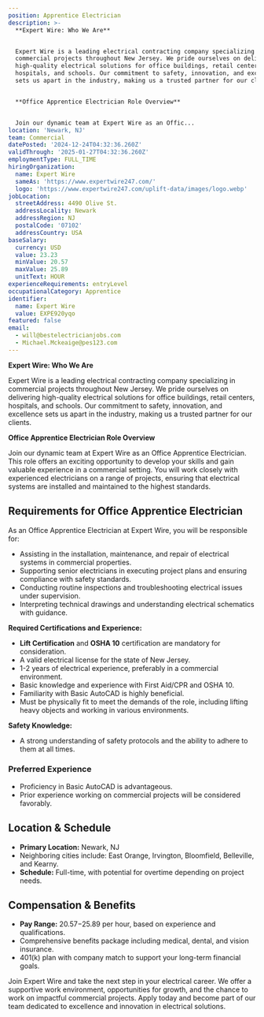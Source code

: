 ```yaml
---
position: Apprentice Electrician
description: >-
  **Expert Wire: Who We Are**


  Expert Wire is a leading electrical contracting company specializing in
  commercial projects throughout New Jersey. We pride ourselves on delivering
  high-quality electrical solutions for office buildings, retail centers,
  hospitals, and schools. Our commitment to safety, innovation, and excellence
  sets us apart in the industry, making us a trusted partner for our clients.


  **Office Apprentice Electrician Role Overview**


  Join our dynamic team at Expert Wire as an Offic...
location: 'Newark, NJ'
team: Commercial
datePosted: '2024-12-24T04:32:36.260Z'
validThrough: '2025-01-27T04:32:36.260Z'
employmentType: FULL_TIME
hiringOrganization:
  name: Expert Wire
  sameAs: 'https://www.expertwire247.com/'
  logo: 'https://www.expertwire247.com/uplift-data/images/logo.webp'
jobLocation:
  streetAddress: 4490 Olive St.
  addressLocality: Newark
  addressRegion: NJ
  postalCode: '07102'
  addressCountry: USA
baseSalary:
  currency: USD
  value: 23.23
  minValue: 20.57
  maxValue: 25.89
  unitText: HOUR
experienceRequirements: entryLevel
occupationalCategory: Apprentice
identifier:
  name: Expert Wire
  value: EXPE920yqo
featured: false
email:
  - will@bestelectricianjobs.com
  - Michael.Mckeaige@pes123.com
---
```




**Expert Wire: Who We Are**

Expert Wire is a leading electrical contracting company specializing in commercial projects throughout New Jersey. We pride ourselves on delivering high-quality electrical solutions for office buildings, retail centers, hospitals, and schools. Our commitment to safety, innovation, and excellence sets us apart in the industry, making us a trusted partner for our clients.

**Office Apprentice Electrician Role Overview**

Join our dynamic team at Expert Wire as an Office Apprentice Electrician. This role offers an exciting opportunity to develop your skills and gain valuable experience in a commercial setting. You will work closely with experienced electricians on a range of projects, ensuring that electrical systems are installed and maintained to the highest standards.

## Requirements for Office Apprentice Electrician

As an Office Apprentice Electrician at Expert Wire, you will be responsible for:

- Assisting in the installation, maintenance, and repair of electrical systems in commercial properties.
- Supporting senior electricians in executing project plans and ensuring compliance with safety standards.
- Conducting routine inspections and troubleshooting electrical issues under supervision.
- Interpreting technical drawings and understanding electrical schematics with guidance.

**Required Certifications and Experience:**

- **Lift Certification** and **OSHA 10** certification are mandatory for consideration.
- A valid electrical license for the state of New Jersey.
- 1-2 years of electrical experience, preferably in a commercial environment.
- Basic knowledge and experience with First Aid/CPR and OSHA 10.
- Familiarity with Basic AutoCAD is highly beneficial.
- Must be physically fit to meet the demands of the role, including lifting heavy objects and working in various environments.

**Safety Knowledge:**

- A strong understanding of safety protocols and the ability to adhere to them at all times.

### Preferred Experience

- Proficiency in Basic AutoCAD is advantageous.
- Prior experience working on commercial projects will be considered favorably.

## Location & Schedule

- **Primary Location:** Newark, NJ
- Neighboring cities include: East Orange, Irvington, Bloomfield, Belleville, and Kearny.
- **Schedule:** Full-time, with potential for overtime depending on project needs.

## Compensation & Benefits

- **Pay Range:** $20.57-$25.89 per hour, based on experience and qualifications.
- Comprehensive benefits package including medical, dental, and vision insurance.
- 401(k) plan with company match to support your long-term financial goals.

Join Expert Wire and take the next step in your electrical career. We offer a supportive work environment, opportunities for growth, and the chance to work on impactful commercial projects. Apply today and become part of our team dedicated to excellence and innovation in electrical solutions.